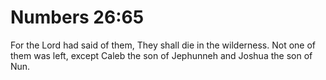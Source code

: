 # Numbers 26:65

For the Lord had said of them, They shall die in the wilderness. Not one of them was left, except Caleb the son of Jephunneh and Joshua the son of Nun.
